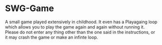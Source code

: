 # SWG-Game
A small game played extensively in childhood.
It even has a Playagaing loop which allows you to play the game again and again without running it.
Please do not enter any thing other than the one said in the instructions, or it may crash the game or make an infinte loop.
